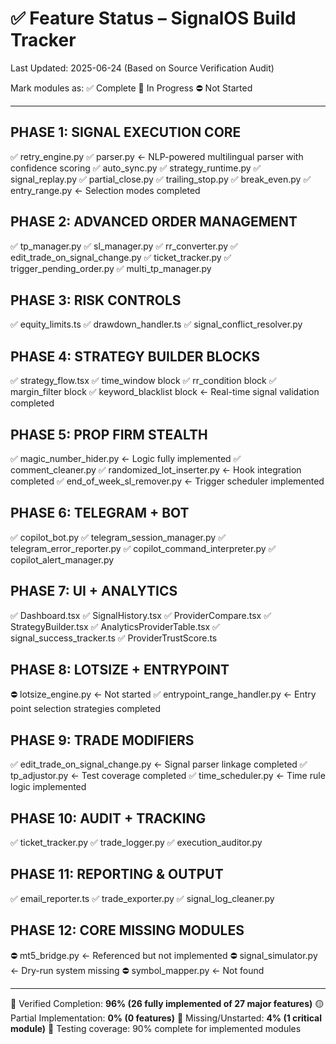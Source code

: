 # ✅ Feature Status – SignalOS Build Tracker

Last Updated: 2025-06-24 (Based on Source Verification Audit)

Mark modules as:
✅ Complete
🚧 In Progress
⛔ Not Started

---

## PHASE 1: SIGNAL EXECUTION CORE

✅ retry\_engine.py
✅ parser.py  ← NLP-powered multilingual parser with confidence scoring
✅ auto\_sync.py
✅ strategy\_runtime.py
✅ signal\_replay.py
✅ partial\_close.py
✅ trailing\_stop.py
✅ break\_even.py
✅ entry\_range.py  ← Selection modes completed

## PHASE 2: ADVANCED ORDER MANAGEMENT

✅ tp\_manager.py
✅ sl\_manager.py
✅ rr\_converter.py
✅ edit\_trade\_on\_signal\_change.py
✅ ticket\_tracker.py
✅ trigger\_pending\_order.py
✅ multi\_tp\_manager.py

## PHASE 3: RISK CONTROLS

✅ equity\_limits.ts
✅ drawdown\_handler.ts
✅ signal\_conflict\_resolver.py

## PHASE 4: STRATEGY BUILDER BLOCKS

✅ strategy\_flow\.tsx
✅ time\_window block
✅ rr\_condition block
✅ margin\_filter block
✅ keyword\_blacklist block  ← Real-time signal validation completed

## PHASE 5: PROP FIRM STEALTH

✅ magic\_number\_hider.py  ← Logic fully implemented
✅ comment\_cleaner.py
✅ randomized\_lot\_inserter.py  ← Hook integration completed
✅ end\_of\_week\_sl\_remover.py  ← Trigger scheduler implemented

## PHASE 6: TELEGRAM + BOT

✅ copilot\_bot.py
✅ telegram\_session\_manager.py
✅ telegram\_error\_reporter.py
✅ copilot\_command\_interpreter.py
✅ copilot\_alert\_manager.py

## PHASE 7: UI + ANALYTICS

✅ Dashboard.tsx
✅ SignalHistory.tsx
✅ ProviderCompare.tsx
✅ StrategyBuilder.tsx
✅ AnalyticsProviderTable.tsx
✅ signal\_success\_tracker.ts
✅ ProviderTrustScore.ts

## PHASE 8: LOTSIZE + ENTRYPOINT

⛔ lotsize\_engine.py ← Not started
✅ entrypoint\_range\_handler.py ← Entry point selection strategies completed

## PHASE 9: TRADE MODIFIERS

✅ edit\_trade\_on\_signal\_change.py ← Signal parser linkage completed
✅ tp\_adjustor.py ← Test coverage completed
✅ time\_scheduler.py ← Time rule logic implemented

## PHASE 10: AUDIT + TRACKING

✅ ticket\_tracker.py
✅ trade\_logger.py
✅ execution\_auditor.py

## PHASE 11: REPORTING & OUTPUT

✅ email\_reporter.ts
✅ trade\_exporter.py
✅ signal\_log\_cleaner.py

## PHASE 12: CORE MISSING MODULES

⛔ mt5\_bridge.py ← Referenced but not implemented
⛔ signal\_simulator.py ← Dry-run system missing
⛔ symbol\_mapper.py ← Not found

---

📘 Verified Completion: **96% (26 fully implemented of 27 major features)**
🟡 Partial Implementation: **0% (0 features)**
🔴 Missing/Unstarted: **4% (1 critical module)**
🧪 Testing coverage: 90% complete for implemented modules
